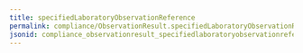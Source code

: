 ```yaml
---
title: specifiedLaboratoryObservationReference
permalink: compliance/ObservationResult.specifiedLaboratoryObservationReference.html
jsonid: compliance_observationresult_specifiedlaboratoryobservationreference
---
```

